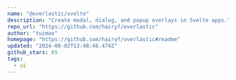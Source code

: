 ```yaml
---
name: "@overlastic/svelte"
description: "Create modal, dialog, and popup overlays in Svelte apps."
repo_url: "https://github.com/hairyf/overlastic"
author: "tuimao"
homepage: "https://github.com/hairyf/overlastic#readme"
updated: "2024-08-02T13:48:46.474Z"
github_stars: 65
tags: 
  - ui
---
```

